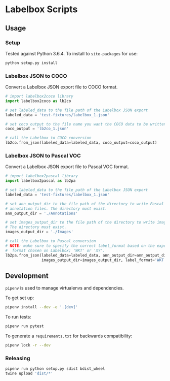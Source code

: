 # Labelbox Scripts

## Usage 

### Setup

Tested against Python 3.6.4. To install to `site-packages` for use:

```sh
python setup.py install
```

### Labelbox JSON to COCO

Convert a Labelbox JSON export file to COCO format.

```python
# import labelbox2coco library
import labelbox2coco as lb2co

# set labeled_data to the file path of the Labelbox JSON export
labeled_data = 'test-fixtures/labelbox_1.json'

# set coco_output to the file name you want the COCO data to be written to
coco_output = 'lb2co_1.json'

# call the Labelbox to COCO conversion
lb2co.from_json(labeled_data=labeled_data, coco_output=coco_output)
```

### Labelbox JSON to Pascal VOC

Convert a Labelbox JSON export file to Pascal VOC format.

```python
# import labelbox2pascal library
import labelbox2pascal as lb2pa

# set labeled_data to the file path of the Labelbox JSON export
labeled_data = 'test-fixtures/labelbox_1.json'

# set ann_output_dir to the file path of the directory to write Pascal VOC
# annotation files. The directory must exist.
ann_output_dir = './Annotations'

# set images_output_dir to the file path of the directory to write images.
# The directory must exist.
images_output_dir = './Images'

# call the Labelbox to Pascal conversion
# NOTE: make sure to specify the correct label_format based on the export
#  format chosen on Labelbox; 'WKT' or 'XY'.
lb2pa.from_json(labeled_data=labeled_data, ann_output_dir=ann_output_dir,
                images_output_dir=images_output_dir, label_format='WKT')
```

## Development

`pipenv` is used to manage virtualenvs and dependencies.

To get set up:

```sh
pipenv install --dev -e '.[dev]'
```

To run tests:

```sh
pipenv run pytest
```

To generate a `requirements.txt` for backwards compatibility:

```sh
pipenv lock -r --dev
```

### Releasing

```sh
pipenv run python setup.py sdist bdist_wheel
twine upload 'dist/*'
```
